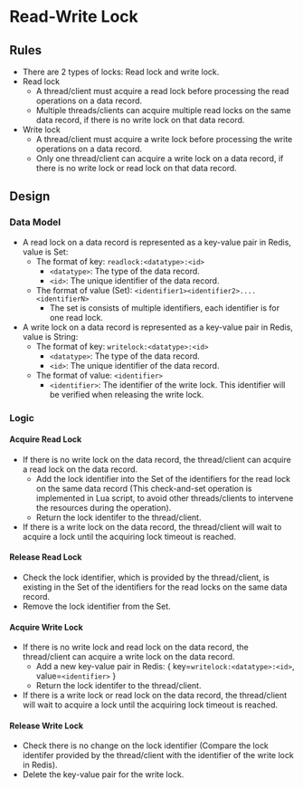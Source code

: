# Read-Write Lock

## Rules
- There are 2 types of locks: Read lock and write lock.
- Read lock
   - A thread/client must acquire a read lock before processing the read operations on a data record.
   - Multiple threads/clients can acquire multiple read locks on the same data record, if there is no write lock on that data record.
- Write lock
   - A thread/client must acquire a write lock before processing the write operations on a data record.
   - Only one thread/client can acquire a write lock on a data record, if there is no write lock or read lock on that data record.

## Design
### Data Model
- A read lock on a data record is represented as a key-value pair in Redis, value is Set:
   - The format of key: `readlock:<datatype>:<id>`
      - `<datatype>`: The type of the data record.
      - `<id>`: The unique identifier of the data record.
   - The format of value (Set): `<identifier1><identifier2>....<identifierN>`
      - The set is consists of multiple identifiers, each identifier is for one read lock.
- A write lock on a data record is represented as a key-value pair in Redis, value is String:
   - The format of key: `writelock:<datatype>:<id>`
      - `<datatype>`: The type of the data record.
      - `<id>`: The unique identifier of the data record.
   - The format of value: `<identifier>`
      - `<identifier>`: The identifier of the write lock. This identifier will be verified when releasing the write lock.

### Logic
#### Acquire Read Lock
- If there is no write lock on the data record, the thread/client can acquire a read lock on the data record.
   - Add the lock identifier into the Set of the identifiers for the read lock on the same data record (This check-and-set operation is implemented in Lua script, to avoid other threads/clients to intervene the resources during the operation).
   - Return the lock identifer to the thread/client.
- If there is a write lock on the data record, the thread/client will wait to acquire a lock until the acquiring lock timeout is reached.
   
#### Release Read Lock
- Check the lock identifier, which is provided by the thread/client, is existing in the Set of the identifiers for the read locks on the same data record.
- Remove the lock identifier from the Set.

#### Acquire Write Lock
- If there is no write lock and read lock on the data record, the thread/client can acquire a write lock on the data record.
   - Add a new key-value pair in Redis: { key=`writelock:<datatype>:<id>`, value=`<identifier>` }
   - Return the lock identifer to the thread/client.
- If there is a write lock or read lock on the data record, the thread/client will wait to acquire a lock until the acquiring lock timeout is reached.
   
#### Release Write Lock
- Check there is no change on the lock identifier (Compare the lock identifer provided by the thread/client with the identifier of the write lock in Redis).
- Delete the key-value pair for the write lock.
